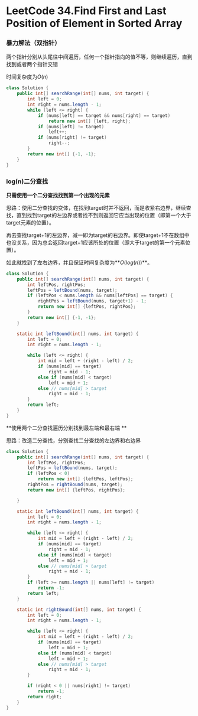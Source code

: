 # LeetCode 34.Find First and Last Position of Element in Sorted Array

### 暴力解法（双指针）

两个指针分别从头尾往中间遍历，任何一个指针指向的值不等，则继续遍历，直到找到或者两个指针交错

时间复杂度为$O(n)$

```java
class Solution {
    public int[] searchRange(int[] nums, int target) {
        int left = 0;
        int right = nums.length - 1;
        while (left <= right) {
            if (nums[left] == target && nums[right] == target)
                return new int[] {left, right};
            if (nums[left] != target)
                left++;
            if (nums[right] != target)
                right--;
        } 
        return new int[] {-1, -1};
    }
}
```

### log(n)二分查找

**只需使用一个二分查找找到第一个出现的元素**

思路：使用二分查找的变体，在找到target时并不返回，而是收紧右边界，继续查找，直到找到target的左边界或者找不到则返回它应当出现的位置（即第一个大于target元素的位置）。

再去查找target+1的左边界，减一即为target的右边界。即使target+1不在数组中也没关系，因为总会返回target+1应该所处的位置（即大于target的第一个元素位置）。

如此就找到了左右边界，并且保证时间复杂度为**$O(log(n))$**。

```java
class Solution {
    public int[] searchRange(int[] nums, int target) {
        int leftPos, rightPos;
        leftPos = leftBound(nums, target);
        if (leftPos < nums.length && nums[leftPos] == target) {
            rightPos = leftBound(nums, target+1) - 1;
            return new int[] {leftPos, rightPos};
        }
        return new int[] {-1, -1};
    }

    static int leftBound(int[] nums, int target) {
        int left = 0;
        int right = nums.length - 1;

        while (left <= right) {
            int mid = left + (right - left) / 2;
            if (nums[mid] == target)
                right = mid - 1;
            else if (nums[mid] < target)
                left = mid + 1;
            else // nums[mid] > target
                right = mid - 1;
        }
        return left;
    }
}
```



**使用两个二分查找遍历分别找到最左端和最右端 **

思路：改造二分查找，分别查找二分查找的左边界和右边界

```java
class Solution {
    public int[] searchRange(int[] nums, int target) {
        int leftPos, rightPos;
        leftPos = leftBound(nums, target);
        if (leftPos < 0)
            return new int[] {leftPos, leftPos};
        rightPos = rightBound(nums, target);
        return new int[] {leftPos, rightPos};

    }

    static int leftBound(int[] nums, int target) {
        int left = 0;
        int right = nums.length - 1;

        while (left <= right) {
            int mid = left + (right - left) / 2;
            if (nums[mid] == target)
                right = mid - 1;
            else if (nums[mid] < target)
                left = mid + 1;
            else // nums[mid] > target
                right = mid - 1;
        }
        if (left >= nums.length || nums[left] != target)
            return -1;
        return left;
    }

    static int rightBound(int[] nums, int target) {
        int left = 0;
        int right = nums.length - 1;

        while (left <= right) {
            int mid = left + (right - left) / 2;
            if (nums[mid] == target)
                left = mid + 1;
            else if (nums[mid] < target)
                left = mid + 1;
            else // nums[mid] > target
                right = mid - 1;
        }

        if (right < 0 || nums[right] != target)
            return -1;
        return right;
    }
}
```



